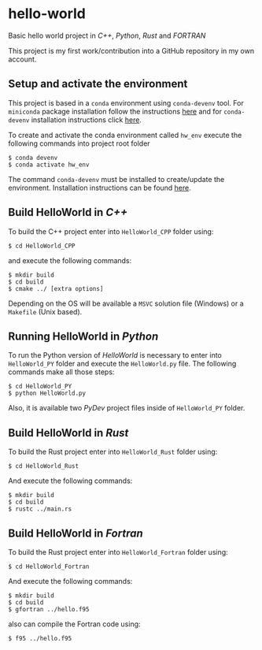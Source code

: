 # hello-world
Basic hello world project in _C++_, _Python_, _Rust_ and _FORTRAN_

This project is my first work/contribution into a GitHub repository in my own account.

## Setup and activate the environment
This project is based in a `conda` environment using `conda-devenv` tool. For `miniconda` package installation follow the instructions [here](https://conda.io/miniconda.html) and for `conda-devenv` installation instructions click [here](https://conda-devenv.readthedocs.io/en/latest/installation.html).

To create and activate the conda environment called `hw_env` execute the following commands into project root folder
```shell
$ conda devenv
$ conda activate hw_env
```
The command `conda-devenv` must be installed to create/update the environment. Installation instructions can be found [here](https://conda-devenv.readthedocs.io/en/latest/installation.html).


## Build HelloWorld in _C++_
To build the C++ project enter into `HelloWorld_CPP` folder using:
```shell
$ cd HelloWorld_CPP
```
and execute the following commands:
```shell
$ mkdir build
$ cd build
$ cmake ../ [extra options]
```
Depending on the OS will be available a `MSVC` solution file (Windows) or a `Makefile` (Unix based).

## Running HelloWorld in _Python_
To run the Python version of _HelloWorld_ is necessary to enter into `HelloWorld_PY` folder and execute the `HelloWorld.py` file. The following commands make all those steps: 
```shell
$ cd HelloWorld_PY
$ python HelloWorld.py
```
Also, it is available  two _PyDev_ project files inside of `HelloWorld_PY` folder.

## Build HelloWorld in _Rust_
To build the Rust project enter into `HelloWorld_Rust` folder using:
```shell
$ cd HelloWorld_Rust
```
And execute the following commands:
```shell
$ mkdir build
$ cd build
$ rustc ../main.rs
```

## Build HelloWorld in _Fortran_
To build the Rust project enter into `HelloWorld_Fortran` folder using:
```shell
$ cd HelloWorld_Fortran
```
And execute the following commands:
```shell
$ mkdir build
$ cd build
$ gfortran ../hello.f95
```
also can compile the Fortran code using:

```shell
$ f95 ../hello.f95
```
